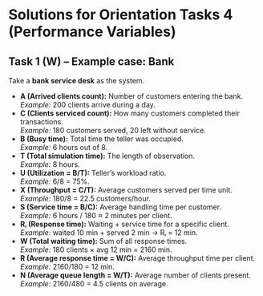 # Solutions for Orientation Tasks 4 (Performance Variables)

## Task 1 (W) – Example case: Bank

Take a **bank service desk** as the system.

- **A (Arrived clients count):** Number of customers entering the bank.  
  *Example:* 200 clients arrive during a day.
- **C (Clients serviced count):** How many customers completed their transactions.  
  *Example:* 180 customers served, 20 left without service.
- **B (Busy time):** Total time the teller was occupied.  
  *Example:* 6 hours out of 8.
- **T (Total simulation time):** The length of observation.  
  *Example:* 8 hours.
- **U (Utilization = B/T):** Teller’s workload ratio.  
  *Example:* 6/8 = 75%.
- **X (Throughput = C/T):** Average customers served per time unit.  
  *Example:* 180/8 = 22.5 customers/hour.
- **S (Service time = B/C):** Average handling time per customer.  
  *Example:* 6 hours / 180 ≈ 2 minutes per client.
- **Rᵢ (Response time):** Waiting + service time for a specific client.  
  *Example:* waited 10 min + served 2 min → Rᵢ = 12 min.
- **W (Total waiting time):** Sum of all response times.  
  *Example:* 180 clients × avg 12 min = 2160 min.
- **R (Average response time = W/C):** Average throughput time per client.  
  *Example:* 2160/180 = 12 min.
- **N (Average queue length = W/T):** Average number of clients present.  
  *Example:* 2160/480 = 4.5 clients on average.